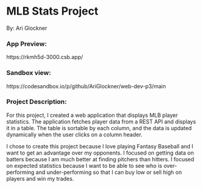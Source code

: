 <h1>MLB Stats Project</h1>
<p>By: Ari Glockner</p>

<h3>App Preview:</h1>
https://rkmh5d-3000.csb.app/

<h3>Sandbox view:</h3>
https://codesandbox.io/p/github/AriGlockner/web-dev-p3/main

<h3>Project Description:</h3>
<p>For this project, I created a web application that displays MLB player statistics. The application fetches player data from a REST API and displays it in a table. The table is sortable by each column, and the data is updated dynamically when the user clicks on a column header.</p>
<p>I chose to create this project because I love playing Fantasy Baseball and I want to get an advantage over my opponents. I focused on getting data on batters because I am much better at finding pitchers than hitters. I focused on expected statistics because I want to be able to see who is over-performing and under-performing so that I can buy low or sell high on players and win my trades.</p>

